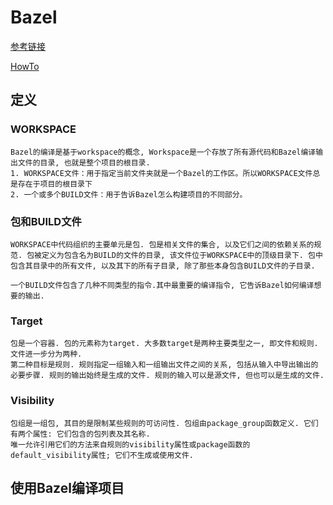 # Bazel

[参考链接](https://blog.csdn.net/elaine_bao/article/details/78668657)

[HowTo](https://blog.csdn.net/weixin_33712987/article/details/85709898)

## 定义
### WORKSPACE
    Bazel的编译是基于workspace的概念, Workspace是一个存放了所有源代码和Bazel编译输出文件的目录, 也就是整个项目的根目录.
    1. WORKSPACE文件：用于指定当前文件夹就是一个Bazel的工作区。所以WORKSPACE文件总是存在于项目的根目录下
    2. 一个或多个BUILD文件：用于告诉Bazel怎么构建项目的不同部分。

### 包和BUILD文件
    WORKSPACE中代码组织的主要单元是包. 包是相关文件的集合, 以及它们之间的依赖关系的规范. 包被定义为包含名为BUILD的文件的目录, 该文件位于WORKSPACE中的顶级目录下. 包中包含其目录中的所有文件, 以及其下的所有子目录, 除了那些本身包含BUILD文件的子目录.

    一个BUILD文件包含了几种不同类型的指令.其中最重要的编译指令, 它告诉Bazel如何编译想要的输出.

### Target
    包是一个容器. 包的元素称为target. 大多数target是两种主要类型之一, 即文件和规则. 
    文件进一步分为两种. 
    第二种目标是规则. 规则指定一组输入和一组输出文件之间的关系, 包括从输入中导出输出的必要步骤. 规则的输出始终是生成的文件. 规则的输入可以是源文件, 但也可以是生成的文件. 

### Visibility
    包组是一组包, 其目的是限制某些规则的可访问性. 包组由package_group函数定义. 它们有两个属性: 它们包含的包列表及其名称.
    唯一允许引用它们的方法来自规则的visibility属性或package函数的default_visibility属性; 它们不生成或使用文件.

## 使用Bazel编译项目
